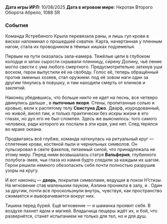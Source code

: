 **Дата игры ИРЛ:** 10/08/2025
**Дата в игровом мире:** Нкротан Второго Оборота Абрело, 1088 SR
### События 
Команда Ястребиного Крыла перевязала раны, и лишь гул крови в висках напоминал о прошедшей схватке. Карта, начертанная у пленным нагом, стала их проводником в тёмных кишках подземелья.

Первым на пути оказалась зала-камера. Тяжёлые цепи в глубоком колодце и запах сырости скрывали пленницу, сирену Долину, чьё пение могло свести с ума любого смертного. Предусмотрительно заткнув уши воском, герои выпустили её на свободу. Голос её, теперь обращённый против змеиных хозяев, стал оружием: под её зовом наги один за другим тянулись в ловушку, и там находили смерть от клинков и заклятий.

Наконец убедившись, что больше никто не идет на песнь, все четверо двинулись дальше , в **пыточные якоря**. Стены, пропитанные солью и кровью, вели к распятому телу **Свистуна Джо**. Дварф, изуродованный, но живой, висел там, и только практически без искры жизни в его глазах, но дух его не был сломлен. Здесь же выяснилось: того самого человека, ради которого их послали в эти края, уже нет. След терялся во мраке океана.

Продвигаясь всё глубже, команда наткнулась на ритуальный круг — сплетение крови, костяной пыли и чернильных символов. Он пульсировал в свете факелов, питаемый силой, что принадлежала не этому миру. Перед ними возвышалась статуя **Вальферия**, глубинного полубога-змея, чьи глаза из камня будто следили за каждым их шагом. Герои решили немного обезопасить себя почти полностью разрушив узоры на кругу. 

И вот наконец — **дверь**, покрытая символами, ведущая в покои Н’стизы. На мгновение став маленьким пауком, Аэлина проникла в залу, и . Один за другим, почти все проскользнули внутрь, чувствуя, как пространство сжимается и выворачивается вокруг них.

Тишина перед бурей. Ещё мгновение — и шаманка проявит себя. В воздухе пахнет ядом и магией. Владычица пещеры ждёт их, и бой, что развернётся, станет испытанием не только для тел, но и для душ.